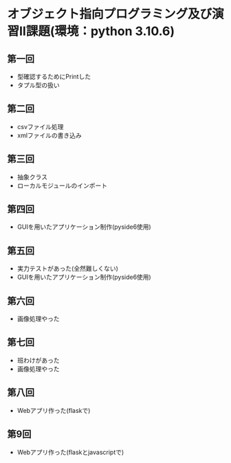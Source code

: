 # オブジェクト指向プログラミング及び演習II課題(環境：python 3.10.6)
## 第一回
- 型確認するためにPrintした
- タプル型の扱い

## 第二回
- csvファイル処理
- xmlファイルの書き込み

## 第三回
- 抽象クラス
- ローカルモジュールのインポート

## 第四回
- GUIを用いたアプリケーション制作(pyside6使用)

## 第五回
- 実力テストがあった(全然難しくない)
- GUIを用いたアプリケーション制作(pyside6使用)

## 第六回
- 画像処理やった

## 第七回
- 班わけがあった
- 画像処理やった

## 第八回
- Webアプリ作った(flaskで)

## 第9回
- Webアプリ作った(flaskとjavascriptで)